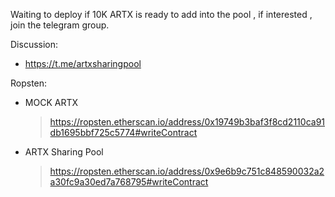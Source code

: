 Waiting to deploy if 10K ARTX is ready to add into the pool , if interested , join the telegram group.

Discussion:
- https://t.me/artxsharingpool

Ropsten:
- MOCK ARTX
  > https://ropsten.etherscan.io/address/0x19749b3baf3f8cd2110ca91db1695bbf725c5774#writeContract
- ARTX Sharing Pool
  > https://ropsten.etherscan.io/address/0x9e6b9c751c848590032a2a30fc9a30ed7a768795#writeContract
